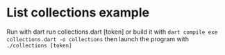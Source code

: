 # List collections example

Run with dart run collections.dart [token] or build it with `dart compile exe collections.dart -o collections` then launch the program with `./collections [token]`
